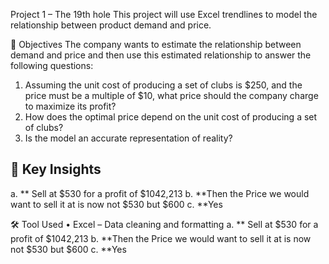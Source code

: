 Project 1 – The 19th hole This project will use Excel trendlines to model the relationship between product demand and price.

📌 Objectives 
The company wants to estimate the relationship between demand and price and then use this estimated relationship to answer the following questions:
1.	Assuming the unit cost of producing a set of clubs is $250, and the price must be a multiple of $10, what price should the company charge to maximize its profit?
2.	How does the optimal price depend on the unit cost of producing a set of clubs?
3.	Is the model an accurate representation of reality?
## 📌 Key Insights
a.	**  Sell at $530 for a profit of $1042,213
b.	**Then the Price we would want to sell it at is now not $530 but $600
c.	**Yes 

🛠️ Tool Used • Excel – Data cleaning and formatting
a. ** Sell at $530 for a profit of $1042,213 
b. **Then the Price we would want to sell it at is now not $530 but $600 
c. **Yes

